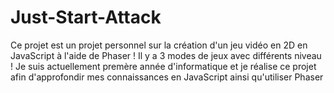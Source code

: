 # Just-Start-Attack
Ce projet est un projet personnel sur la création d'un jeu vidéo en 2D en JavaScript à l'aide de Phaser ! Il y a 3 modes de jeux avec différents niveau ! Je suis actuellement premère année d'informatique et je réalise ce projet afin d'approfondir mes connaissances en JavaScript ainsi qu'utiliser Phaser 

